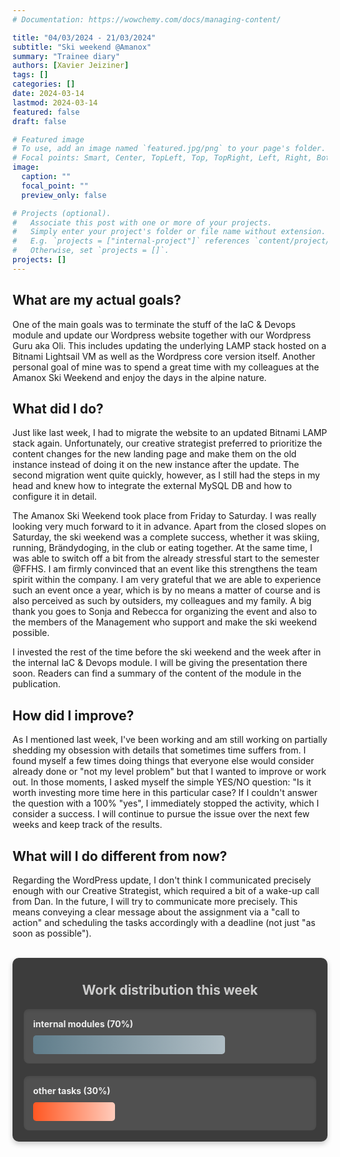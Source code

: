 ```yaml
---
# Documentation: https://wowchemy.com/docs/managing-content/

title: "04/03/2024 - 21/03/2024"
subtitle: "Ski weekend @Amanox"
summary: "Trainee diary"
authors: [Xavier Jeiziner]
tags: []
categories: []
date: 2024-03-14
lastmod: 2024-03-14
featured: false
draft: false

# Featured image
# To use, add an image named `featured.jpg/png` to your page's folder.
# Focal points: Smart, Center, TopLeft, Top, TopRight, Left, Right, BottomLeft, Bottom, BottomRight.
image:
  caption: ""
  focal_point: ""
  preview_only: false

# Projects (optional).
#   Associate this post with one or more of your projects.
#   Simply enter your project's folder or file name without extension.
#   E.g. `projects = ["internal-project"]` references `content/project/deep-learning/index.md`.
#   Otherwise, set `projects = []`.
projects: []
---
```

## What are my actual goals?
One of the main goals was to terminate the stuff of the IaC & Devops module and update our Wordpress website together with our Wordpress Guru aka Oli. This includes updating the underlying LAMP stack hosted on a Bitnami Lightsail VM as well as the Wordpress core version itself. Another personal goal of mine was to spend a great time with my colleagues at the Amanox Ski Weekend and enjoy the days in the alpine nature.

## What did I do?
Just like last week, I had to migrate the website to an updated Bitnami LAMP stack again. Unfortunately, our creative strategist preferred to prioritize the content changes for the new landing page and make them on the old instance instead of doing it on the new instance after the update. The second migration went quite quickly, however, as I still had the steps in my head and knew how to integrate the external MySQL DB and how to configure it in detail.

The Amanox Ski Weekend took place from Friday to Saturday. I was really looking very much forward to it in advance. Apart from the closed slopes on Saturday, the ski weekend was a complete success, whether it was skiing, running, Brändydoging, in the club or eating together. At the same time, I was able to switch off a bit from the already stressful start to the semester @FFHS. I am firmly convinced that an event like this strengthens the team spirit within the company. I am very grateful that we are able to experience such an event once a year, which is by no means a matter of course and is also perceived as such by outsiders, my colleagues and my family. A big thank you goes to Sonja and Rebecca for organizing the event and also to the members of the Management who support and make the ski weekend possible.

I invested the rest of the time before the ski weekend and the week after in the internal IaC & Devops module. I will be giving the presentation there soon. Readers can find a summary of the content of the module in the publication.

## How did I improve?
As I mentioned last week, I've been working and am still working on partially shedding my obsession with details that sometimes time suffers from. I found myself a few times doing things that everyone else would consider already done or "not my level problem" but that I wanted to improve or work out. In those moments, I asked myself the simple YES/NO question: "Is it worth investing more time here in this particular case? If I couldn't answer the question with a 100% "yes", I immediately stopped the activity, which I consider a success. I will continue to pursue the issue over the next few weeks and keep track of the results.

## What will I do different from now?
Regarding the WordPress update, I don't think I communicated precisely enough with our Creative Strategist, which required a bit of a wake-up call from Dan. In the future, I will try to communicate more precisely. This means conveying a clear message about the assignment via a "call to action" and scheduling the tasks accordingly with a deadline (not just "as soon as possible").

<br>
<div style="padding: 18px; padding-top: 10px; color: #eee; background-color: #3c3c3c; border-radius: 10px; box-shadow: 0 4px 8px rgba(0,0,0,0.2);">
  <h2 style="text-align: center; color: #ccc;">Work distribution this week</h2>
  <div style="background-color: #505050; padding: 15px; margin-bottom: 20px; border-radius: 8px; color: #eee; box-shadow: inset 0 2px 4px rgba(0,0,0,0.1);">
    <strong>internal modules (70%)</strong>
    <div style="width: 70%; height: 30px; background: linear-gradient(to right, #607D8B 0%, #B0BEC5 100%); border-radius: 5px; margin-top: 10px;"></div>
  </div>
  <div style="background-color: #505050; padding: 15px; border-radius: 8px; color: #eee; box-shadow: inset 0 2px 4px rgba(0,0,0,0.1);">
    <strong>other tasks (30%)</strong>
    <div style="width: 30%; height: 30px; background: linear-gradient(to right, #FF5722 0%, #FFCCBC 100%); border-radius: 5px; margin-top: 10px;"></div>
  </div>
</div>
